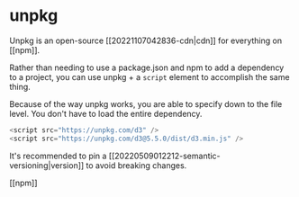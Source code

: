 # unpkg

Unpkg is an open-source [[20221107042836-cdn|cdn]] for everything on [[npm]].

Rather than needing to use a package.json and npm to add a dependency to a project, you can use unpkg + a `script` element to accomplish the same thing.

Because of the way unpkg works, you are able to specify down to the file level. You don't have to load the entire dependency.

```js
<script src="https://unpkg.com/d3" />
<script src="https://unpkg.com/d3@5.5.0/dist/d3.min.js" />
```

It's recommended to pin a [[20220509012212-semantic-versioning|version]] to avoid breaking changes.

[[npm]]